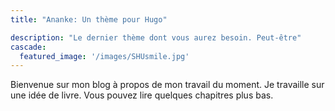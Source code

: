 ```yaml
---
title: "Ananke: Un thème pour Hugo"

description: "Le dernier thème dont vous aurez besoin. Peut-être"
cascade:
  featured_image: '/images/SHUsmile.jpg'
---
```

Bienvenue sur mon blog à propos de mon travail du moment. Je travaille sur une idée de livre. Vous pouvez lire quelques chapitres plus bas.
